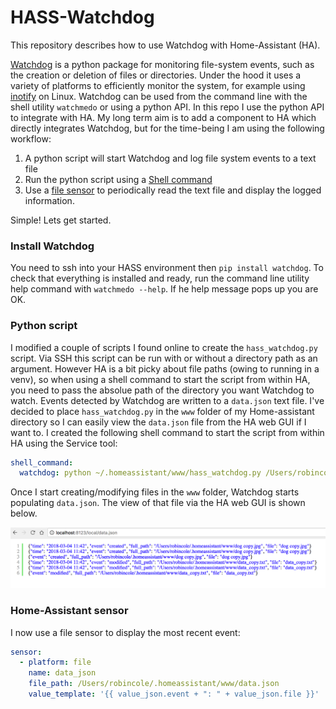 # HASS-Watchdog
This repository describes how to use Watchdog with Home-Assistant (HA).

[Watchdog](https://github.com/gorakhargosh/watchdog) is a python package for monitoring file-system events, such as the creation or deletion of files or directories. Under the hood it uses a variety of platforms to efficiently monitor the system, for example using [inotify](https://en.wikipedia.org/wiki/Inotify) on Linux. Watchdog can be used from the command line with the shell utility `watchmedo` or using a python API. In this repo I use the python API to integrate with HA. My long term aim is to add a component to HA which directly integrates Watchdog, but for the time-being I am using the following workflow:

1. A python script will start Watchdog and log file system events to a text file
2. Run the python script using a [Shell command](https://home-assistant.io/components/shell_command/)
2. Use a [file sensor](https://home-assistant.io/components/sensor.file/) to periodically read the text file and display the logged information.

Simple! Lets get started.

### Install Watchdog
You need to ssh into your HASS environment then `pip install watchdog`. To check that everything is installed and ready, run the command line utility help command with `watchmedo --help`. If he help message pops up you are OK.

### Python script
I modified a couple of scripts I found online to create the `hass_watchdog.py` script. Via SSH this script can be run with or without a directory path as an argument. However HA is a bit picky about file paths (owing to running in a venv), so when using a shell command to start the script from within HA, you need to pass the absolue path of the directory you want Watchdog to watch. Events detected by Watchdog are written to a `data.json` text file. I've decided to place `hass_watchdog.py` in the `www` folder of my Home-assistant directory so I can easily view the `data.json` file from the HA web GUI if I want to. I created the following shell command to start the script from within HA using the Service tool:

```yaml
shell_command:
  watchdog: python ~/.homeassistant/www/hass_watchdog.py /Users/robincole/.homeassistant/www
```

Once I start creating/modifying files in the `www` folder, Watchdog starts populating `data.json`. The view of that file via the HA web GUI is shown below.

<p align="center">
<img src="https://github.com/robmarkcole/HASS-Watchdog/blob/master/images/data_json.png" width="700">
</p>

### Home-Assistant sensor
I now use a file sensor to display the most recent event:
```yaml
sensor:
  - platform: file
    name: data_json
    file_path: /Users/robincole/.homeassistant/www/data.json
    value_template: '{{ value_json.event + ": " + value_json.file }}'
```
